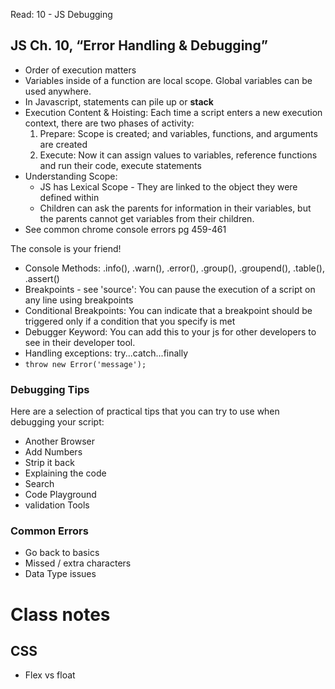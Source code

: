  Read: 10 - JS Debugging

## JS Ch. 10, “Error Handling & Debugging”
* Order of execution matters
* Variables inside of a function are local scope. Global variables can be used anywhere. 
* In Javascript, statements can pile up or **stack**
* Execution Content & Hoisting: Each time a script enters a new execution context, there are two phases of activity:
  1. Prepare: Scope is created; and variables, functions, and arguments are created
  2. Execute: Now it can assign values to variables, reference functions and run their code, execute statements
* Understanding Scope:
  * JS has Lexical Scope - They are linked to the object they were defined within
  * Children can ask the parents for information in their variables, but the parents cannot get variables from their children. 
* See common chrome console errors pg 459-461

The console is your friend!
* Console Methods: .info(), .warn(), .error(), .group(), .groupend(), .table(), .assert()
* Breakpoints - see 'source': You can pause the execution of a script on any line using breakpoints
* Conditional Breakpoints: You can indicate that a breakpoint should be triggered only if a condition that you specify is met
* Debugger Keyword: You can add this to your js for other developers to see in their developer tool. 
* Handling exceptions: try...catch...finally
* `throw new Error('message');`
### Debugging Tips
Here are a selection of practical tips that you can try to use when debugging your script:
* Another Browser
* Add Numbers
* Strip it back
* Explaining the code
* Search
* Code Playground
* validation Tools
### Common Errors
* Go back to basics
* Missed / extra characters
* Data Type issues
# Class notes

## CSS 
 - Flex vs float
 